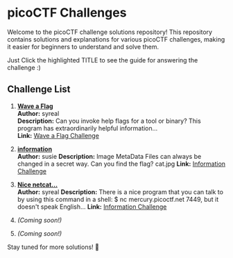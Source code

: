 # picoCTF Challenges

Welcome to the picoCTF challenge solutions repository! This repository contains solutions and explanations for various picoCTF challenges, making it easier for beginners to understand and solve them.

Just Click the highlighted TITLE to see the guide for answering the challenge :)

## Challenge List

1. [**Wave a Flag**](https://github.com/yurialfrance/picoCTF-guide/blob/main/wave-a-flag.md)  
   **Author:** syreal  
   **Description:** Can you invoke help flags for a tool or binary? This program has extraordinarily helpful information...  
   **Link:** [Wave a Flag Challenge](https://play.picoctf.org/practice/challenge/170?difficulty=1&page=1&search=wave%20a%20flag)

2. [**information**](https://github.com/yurialfrance/picoCTF-guide/blob/main/information.md)  
   **Author:** susie
   **Description:** Image MetaData Files can always be changed in a secret way. Can you find the flag? cat.jpg
   **Link:** [Information Challenge](https://play.picoctf.org/practice?difficulty=1&page=1&search=information)
   
4. [**Nice netcat...**](https://github.com/yurialfrance/picoCTF-guide/blob/main/nice_netcat.md)  
   **Author:** syreal
   **Description:** There is a nice program that you can talk to by using this command in a shell: $ nc mercury.picoctf.net 7449, but it doesn't speak English...
   **Link:** [Information Challenge](https://play.picoctf.org/practice?page=1&search=nice)
5. *(Coming soon!)*
6. *(Coming soon!)*

Stay tuned for more solutions! 🚀
